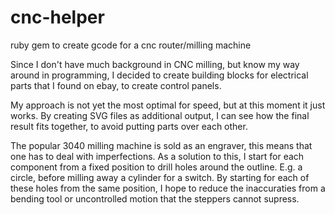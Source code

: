 # cnc-helper
ruby gem to create gcode for a cnc router/milling machine

Since I don't have much background in CNC milling, but know my way around in programming, I decided to create building blocks 
for electrical parts that I found on ebay, to create control panels.

My approach is not yet the most optimal for speed, but at this moment it just works. By creating SVG files as additional output, I can see how the final result fits together, to avoid putting parts over each other.

The popular 3040 milling machine is sold as an engraver, this means that one has to deal with imperfections. As a solution to this,
I start for each component from a fixed position to drill holes around the outline. E.g. a circle, before milling away a cylinder for
a switch. By starting for each of these holes from the same position, I hope to reduce the inaccuraties from a bending tool or 
uncontrolled motion that the steppers cannot supress.
